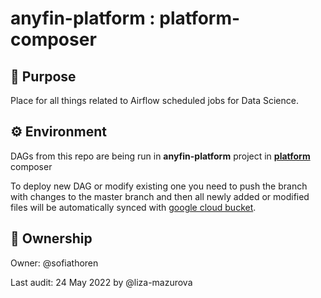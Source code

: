 # anyfin-platform : platform-composer

## 🎯 Purpose
Place for all things related to Airflow scheduled jobs for Data Science. 

## ⚙️ Environment
DAGs from this repo are being run in **anyfin-platform** project in [**platform**](https://69b935f9e28040a89fab2aa7a8e895df-dot-europe-west1.composer.googleusercontent.com/home) composer

To deploy new DAG or modify existing one you need to push the branch with changes to the master branch and then all newly added or modified files will be automatically synced with [google cloud bucket](https://console.cloud.google.com/storage/browser/europe-west1-platform-b746cda0-bucket).

## 🙋 Ownership
Owner: @sofiathoren 

Last audit: 24 May 2022 by @liza-mazurova
